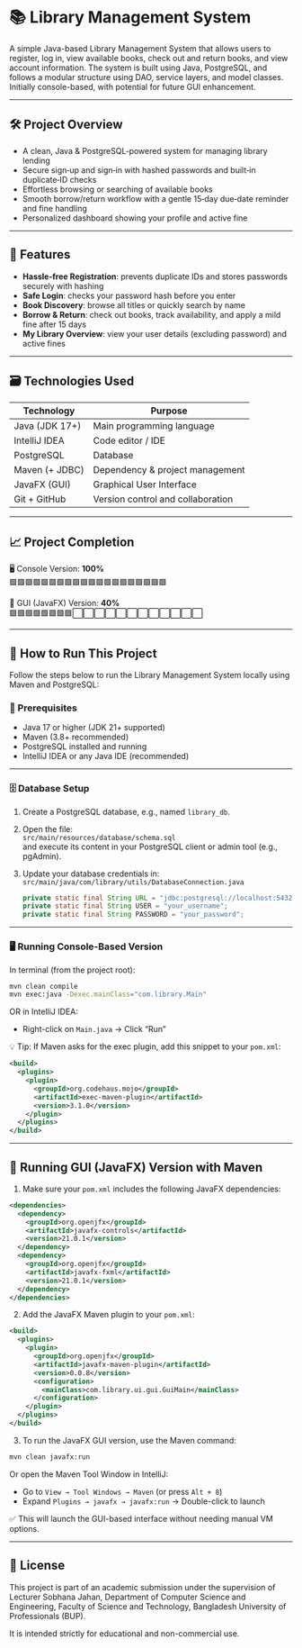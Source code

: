 # 📚 Library Management System

A simple Java-based Library Management System that allows users to register, log in, view available books, check out and return books, and view account information. The system is built using Java, PostgreSQL, and follows a modular structure using DAO, service layers, and model classes. Initially console-based, with potential for future GUI enhancement.

---

## 🛠 Project Overview

- A clean, Java & PostgreSQL‑powered system for managing library lending
- Secure sign‑up and sign‑in with hashed passwords and built‑in duplicate‑ID checks
- Effortless browsing or searching of available books
- Smooth borrow/return workflow with a gentle 15‑day due‑date reminder and fine handling
- Personalized dashboard showing your profile and active fine

---

## 🧾 Features

- **Hassle‑free Registration**: prevents duplicate IDs and stores passwords securely with hashing
- **Safe Login**: checks your password hash before you enter
- **Book Discovery**: browse all titles or quickly search by name
- **Borrow & Return**: check out books, track availability, and apply a mild fine after 15 days
- **My Library Overview**: view your user details (excluding password) and active fines


---

## 🗃 Technologies Used

| Technology       | Purpose                           |
|------------------|-----------------------------------|
| Java (JDK 17+)   | Main programming language         |
| IntelliJ IDEA    | Code editor / IDE                 |
| PostgreSQL       | Database                          |
| Maven (+ JDBC)   | Dependency & project management   |
| JavaFX (GUI)     | Graphical User Interface          |
| Git + GitHub     | Version control and collaboration |

---

## 📈 Project Completion

🖥️ Console Version: **100%**  
🟩🟩🟩🟩🟩🟩🟩🟩🟩🟩🟩🟩🟩🟩🟩🟩🟩🟩🟩🟩

🎨 GUI (JavaFX) Version: **40%**  
🟩🟩🟩🟩🟩🟩🟩🟩⬜⬜⬜⬜⬜⬜⬜⬜⬜⬜⬜⬜


---

## 🚀 How to Run This Project

Follow the steps below to run the Library Management System locally using Maven and PostgreSQL:

### 🧰 Prerequisites

- Java 17 or higher (JDK 21+ supported)
- Maven (3.8+ recommended)
- PostgreSQL installed and running
- IntelliJ IDEA or any Java IDE (recommended)

---

### 🗄️ Database Setup

1. Create a PostgreSQL database, e.g., named `library_db`.
2. Open the file:  
   `src/main/resources/database/schema.sql`  
   and execute its content in your PostgreSQL client or admin tool (e.g., pgAdmin).
3. Update your database credentials in:  
   `src/main/java/com/library/utils/DatabaseConnection.java`

   ```java
   private static final String URL = "jdbc:postgresql://localhost:5432/library_db";
   private static final String USER = "your_username";
   private static final String PASSWORD = "your_password";
   ```

---

### 🖥️ Running Console-Based Version

In terminal (from the project root):

```bash
mvn clean compile
mvn exec:java -Dexec.mainClass="com.library.Main"
```

OR in IntelliJ IDEA:

- Right-click on `Main.java` → Click “Run”

💡 Tip: If Maven asks for the exec plugin, add this snippet to your `pom.xml`:

```xml
<build>
  <plugins>
    <plugin>
      <groupId>org.codehaus.mojo</groupId>
      <artifactId>exec-maven-plugin</artifactId>
      <version>3.1.0</version>
    </plugin>
  </plugins>
</build>
```

---

## 🎨 Running GUI (JavaFX) Version with Maven

1. Make sure your `pom.xml` includes the following JavaFX dependencies:

```xml
<dependencies>
  <dependency>
    <groupId>org.openjfx</groupId>
    <artifactId>javafx-controls</artifactId>
    <version>21.0.1</version>
  </dependency>
  <dependency>
    <groupId>org.openjfx</groupId>
    <artifactId>javafx-fxml</artifactId>
    <version>21.0.1</version>
  </dependency>
</dependencies>
```

2. Add the JavaFX Maven plugin to your `pom.xml`:

```xml
<build>
  <plugins>
    <plugin>
      <groupId>org.openjfx</groupId>
      <artifactId>javafx-maven-plugin</artifactId>
      <version>0.0.8</version>
      <configuration>
        <mainClass>com.library.ui.gui.GuiMain</mainClass>
      </configuration>
    </plugin>
  </plugins>
</build>
```

3. To run the JavaFX GUI version, use the Maven command:

```bash
mvn clean javafx:run
```

Or open the Maven Tool Window in IntelliJ:

- Go to `View → Tool Windows → Maven` (or press `Alt + 8`)
- Expand `Plugins → javafx → javafx:run` → Double-click to launch

✅ This will launch the GUI-based interface without needing manual VM options.

---

## 📄 License

This project is part of an academic submission under the supervision of Lecturer Sobhana Jahan, Department of Computer Science and Engineering, Faculty of Science and Technology, Bangladesh University of Professionals (BUP).

It is intended strictly for educational and non-commercial use.
